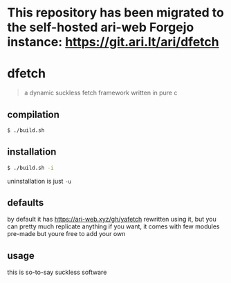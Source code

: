# This repository has been migrated to the self-hosted ari-web Forgejo instance: <https://git.ari.lt/ari/dfetch>
# dfetch

> a dynamic suckless fetch framework written in pure c

## compilation

```bash
$ ./build.sh
```

## installation

```bash
$ ./build.sh -i
```

uninstallation is just `-u`

## defaults

by default it has <https://ari-web.xyz/gh/yafetch> rewritten using
it, but you can pretty much replicate anything if you want, it comes
with few modules pre-made but youre free to add your own

## usage

this is so-to-say suckless software
